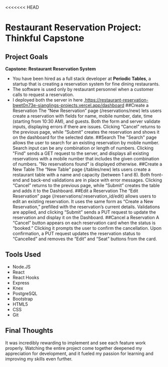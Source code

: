 <<<<<<< HEAD
# Restaurant Reservation Project: Thinkful Capstone

## Project Goals
**Capstone: Restaurant Reservation System**

- You have been hired as a full stack developer at **Periodic Tables**, a startup that is creating a reservation system for fine dining restaurants.
- The software is used only by restaurant personnel when a customer calls to request a reservation.
- I deployed both the server in here ,https://restaurant-reservation-bwet0n73e-sianglings-projects.vercel.app/dashboard
##Create a Reservation
The “New Reservation” page (/reservations/new) lets users create a reservation with fields for name, mobile number, date, time (starting from 10:30 AM), and guests. Both the form and server validate inputs, displaying errors if there are issues. Clicking “Cancel” returns to the previous page, while “Submit” creates the reservation and shows it on the dashboard for the selected date.
##Search 
The "Search" page allows the user to search for an existing reservation by mobile number. Search input can be any combination or length of numbers. Clicking "Find" sends a GET request to the server, and displays all existing reservations with a mobile number that includes the given combination of numbers. "No reservations found" is displayed otherwise.
##Create a New Table
The “New Table” page (/tables/new) lets users create a restaurant table with a name and capacity (between 1 and 8). Both front-end and back-end validations are in place with error messages. Clicking “Cancel” returns to the previous page, while “Submit” creates the table and adds it to the Dashboard.
##Edit a Reservation
The “Edit Reservation” page (/reservations/:reservation_id/edit) allows users to edit an existing reservation. It uses the same form as “Create a New Reservation,” prefilled with the reservation’s current details. Validations are applied, and clicking “Submit” sends a PUT request to update the reservation and display it on the Dashboard.
##Cancel a Reservation
A “Cancel” button appears on each reservation card when the status is “booked.” Clicking it prompts the user to confirm the cancellation. Upon confirmation, a PUT request updates the reservation status to “Cancelled” and removes the “Edit” and “Seat” buttons from the card.
## Tools Used
- Node.JS
- React
- React Hooks
- Express
- Knex
- PostgreSQL
- Bootstrap
- HTML5
- CSS
- Git

## Final Thoughts
It was incredibly rewarding to implement and see each feature work properly. Watching the entire project come together deepened my appreciation for development, and it fueled my passion for learning and improving my skills even further.
